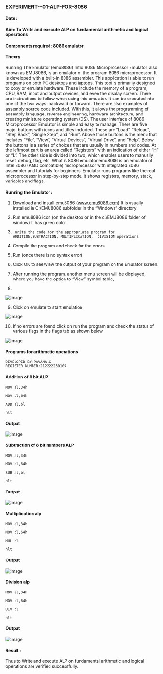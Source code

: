 ### EXPERIMENT--01-ALP-FOR-8086
#### Date :

#### Aim: To Write and execute ALP on fundamental arithmetic and logical operations
#### Components required: 8086  emulator 
#### Theory 
Running The Emulator (emu8086) Intro 8086 Microprocessor Emulator, also known as EMU8086, is an emulator of the program 8086 microprocessor. It is developed with a built-in 8086 assembler. This application is able to run programs on both PC desktops and laptops. This tool is primarily designed to copy or emulate hardware. These include the memory of a program, CPU, RAM, input and output devices, and even the display screen. There are instructions to follow when using this emulator. It can be executed into one of the two ways: backward or forward. There are also examples of assembly source code included. With this, it allows the programming of assembly language, reverse engineering, hardware architecture, and creating miniature operating system (OS). The user interface of 8086 Microprocessor Emulator is simple and easy to manage. There are five major buttons with icons and titles included. These are “Load”, “Reload”, “Step Back”, “Single Step”, and “Run”. Above those buttons is the menu that includes “File”, “View”, “Virtual Devices”, “Virtual Drive”, and “Help”. Below the buttons is a series of choices that are usually in numbers and codes. At the leftmost part is an area called “Registers” with an indication of either “H” or “L”. The other side is divided into two, which enables users to manually reset, debug, flag, etc. What is 8086 emulator emu8086 is an emulator of Intel 8086 (AMD compatible) microprocessor with integrated 8086 assembler and tutorials for beginners. Emulator runs programs like the real microprocessor in step-by-step mode. it shows registers, memory, stack, variables and flags.


 #### Running the Emulator :
1.	Download and install emu8086 (www.emu8086.com) It is usually installed in C:\EMU8086 subfolder in the “Windows” directory
2.	  Run  emu8086 icon (on the desktop or in the c:\EMU8086 folder of window) It has green color 
 
 
3.		write the code for the appropriate program for ADDITION,SUBTRACTION, MULTIPLICATION,  DIVISION operations 

4.	 Compile the program and check for the errors 
5.	Run (once there is no syntax error) 

6.	Click OK to see/view the output of your program on the Emulator screen. 


7.	After running the program, another menu screen will be displayed, where you have the option to “View” symbol table,
8.	 


![image](https://user-images.githubusercontent.com/36288975/189273263-d65baae9-4b8f-4723-afb3-c0ffa4052b04.png)











9.	Click on emulate to start emulation 








![image](https://user-images.githubusercontent.com/36288975/189273273-9bb36ec1-e2e8-4892-8d35-37707332bfdc.png)








10.	If no errors are found click on run the program and check the status of various flags in the flags tab as shown below 






![image](https://user-images.githubusercontent.com/36288975/189273277-113a2a33-4a40-4ff8-95a5-ecd3a1f504fe.png)







#### Programs for arithmetic  operations
```
DEVELOPED BY:PAVANA.G
REGISTER NUMBER:212222230105
```

#### Addition  of 8 bit ALP 
```
MOV al,34h

MOV bl,64h

ADD al,bl

hlt
```
#### Output  
 ![image](https://github.com/gpavana/EXPERIMENT--01-ALP-FOR-8086/assets/118787343/a66cfec9-8649-42ef-a101-307800b4cc26)

#### Subtraction   of 8 bit numbers  ALP 
```
MOV al,34h

MOV bl,64h

SUB al,bl

hlt
```
#### Output 
![image](https://github.com/gpavana/EXPERIMENT--01-ALP-FOR-8086/assets/118787343/af382428-c808-44cf-aec6-eeb7e884596e)

#### Multiplication alp 
```
MOV al,34h

MOV bl,64h

MUL bl

hlt
```
#### Output  
![image](https://github.com/gpavana/EXPERIMENT--01-ALP-FOR-8086/assets/118787343/41294b34-41bb-478d-a2c0-47c028ee2efc)

#### Division alp 
```
MOV al,34h

MOV bl,64h

DIV bl

hlt
```
#### Output  
![image](https://github.com/gpavana/EXPERIMENT--01-ALP-FOR-8086/assets/118787343/6cf39001-6d9f-493f-bd0b-6b03061e0da2)
#### Result :
Thus to Write and execute ALP on fundamental arithmetic and logical operations are verified successfully.








